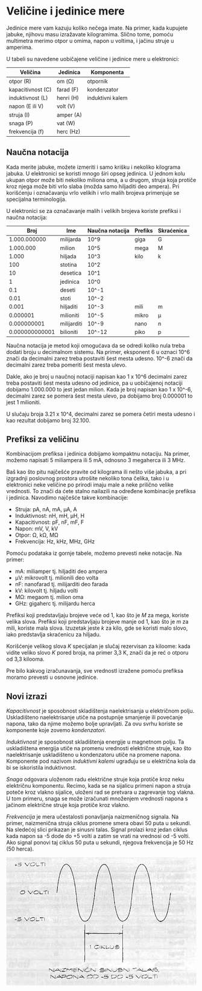 # Veličine i jedinice mere

Jedinice mere vam kazuju koliko nečega imate. Na primer, kada kupujete jabuke, njihovu masu izražavate kilogramima. Slično tome, pomoću multimetra merimo otpor u omima, napon u voltima, i jačinu struje u amperima. 

U tabeli su navedene uobičajene veličine i jedinice mere u elektronici:

Veličina | Jedinica | Komponenta
-------- | -------- | ------
otpor (R) | om (Ω) | otpornik
kapacitivnost (C) | farad (F) | kondenzator
induktivnost (L) | henri (H) | induktivni kalem
napon (E ili V) | volt (V)
struja (I) | amper (A) 
snaga (P) | vat (W) 
frekvencija (f) | herc (Hz)

## Naučna notacija

Kada merite jabuke, možete izmeriti i samo krišku i nekoliko kilograma jabuka. U elektronici se koristi mnogo širi opseg jedinica. U jednom kolu ukupan otpor može biti nekoliko miliona oma, a u drugom, struja koja protiče kroz njega može biti vrlo slaba (možda samo hiljaditi deo ampera). Pri korišćenju i označavanju vrlo velikih i vrlo malih brojeva primenjuje se specijalna terminologija.

U elektronici se za označavanje malih i velikih brojeva koriste prefiksi i naučna notacija:

Broj | Ime | Naučna notacija | Prefiks | Skraćenica
---- | --- | --------------- | ------- | --------
1.000.000000 | milijarda | 10^9 | giga | G
1.000.000 | milion | 10^5 | mega | M
1.000 | hiljada | 10^3 | kilo | k
100 | stotina | 10^2
10 | desetica | 10^1
1 | jedinica | 10^0
0.1 | deseti | 10^-1
0.01 | stoti | 10^-2
0.001 | hiljaditi | 10^-3 | mili | m
0.000001 | milioniti | 10^-5 | mikro | μ
0.000000001 | milijarditi | 10^-9 | nano | n
0.000000000001 | bilioniti | 10^-12 | piko | p

Naučna notacija je metod koji omogu­ćava da se odredi koliko nula treba dodati broju u decimalnom sistemu. Na primer, eksponent 6 u oznaci 10^6 znači da decimalni zarez treba postaviti šest mesta udesno. 10^-6 znači da decimalni zarez treba pomeriti šest mesta ulevo. 

Dakle, ako je broj u naučnoj notaciji napisan kao 1 x 10^6 decimalni zarez treba postaviti šest mesta udesno od jedinice, pa u uobičajenoj notaciji dobijamo 1.000.000 to jest jedan milion. Kada je broj napi­san kao 1 x 10^-6, decimalni zarez se pomera šest mesta ulevo, pa dobijamo broj 0.000001 to jest 1 milioniti. 

U slučaju broja 3.21 x 10^4, decimalni zarez se pomera četiri mesta udesno i kao rezultat dobijamo broj 32.100.

## Prefiksi za veličinu

Kombinacijom prefiksa i jedinica dobijamo kompaktnu notaciju. Na primer, možemo napisati 5 miliampera ili 5 mA, odnosno 3 megaherca ili 3 MHz.

Baš kao što pitu najčešće pravite od kilograma ili nešto više jabuka, a pri izgradnji poslovnog prostora utrošite nekoliko tona čelika, tako i u elektronici neke veličine po prirodi imaju male a neke prilično velike vrednosti. To znači da ćete stalno nailazili na određene kombinacije prefiksa i jedinica. Navodimo najčešće takve kombinacije:

* Struja: pA, nA, mA, μA, A
* Induktivnost: nH, mH, μH, H
* Kapacitivnost: pF, nF, mF, F
* Napon: mV, V, kV
* Otpor: Ω, kΩ, MΩ
* Frekvencija: Hz, kHz, MHz, GHz

Pomoću podataka iz gornje tabele, možemo prevesti neke notacije. Na primer:

* mA: miliamper tj. hiljaditi deo ampera
* μV: mikrovolt tj. milionili deo volta
* nF: nanofarad tj. milijarditi deo farada
* kV: kilovolt tj. hiljadu volti
* MΩ: megaom tj. milion oma
* GHz: gigaherc tj. milijardu herca

Prefiksi koji predstavljaju brojeve veće od 1, kao što je *M* za mega, koriste velika slova. Prefiksi koji predstavljaju brojeve manje od 1, kao što je *m* za mili, koriste mala slova. Izuzetak jeste *k* za kilo, gde se koristi malo slovo, iako predstavlja skraćenicu za hiljadu. 

Korišćenje velikog slova *K* specijalan je slučaj rezervisan za kiloome: kada vidite veliko slovo *K* pored broja, na primer 3,3 K, znači da je reć o otporu od 3,3 kilooma.

Pre bilo kakvog izračunavanja, sve vrednostl izražene pomoću prefiksa moramo prevesti u osnovne jedinice.

## Novi izrazi

*Kapacitivnost* je sposobnost skladištenja naelektrisanja u električnom polju. Uskla­dišteno naelektrisanje utiče na postupnije smanjenje ili povećanje napona, tako da njime možemo bolje upravljati. Za ovu svrhu koriste se komponente koje zovemo *kondenzatori*.

*Induktivnost* je sposobnost skladištenja energije u magnetnom polju. Ta uskladište­na energija utiče na promenu vrednosti električne struje, kao što naelektrisanje us­kladišteno u kondenzatoru utiče na promene napona. Komponente pod nazivom *induktivni kalemi* ugrađuju se u električna kola da bi se iskoristila induktivnost.

*Snaga* odgovara uloženom radu elektri­čne struje koja protiče kroz neku električnu komponentu. Recimo, kada se na sijalicu primeni napon a struja poteče kroz vlakno sija­lice, uloženi rad se pretvara u zagrevanje tog vlakna. U tom primeru, snaga se može izračunati množenjem vrednosti napona s jačinom električne struje koja protiče kroz vlakno.

*Frekvencija* je mera učestalosti ponavljanja naizmeničnog signala. Na primer, naizmenična struja ciklus promene smera obavi 50 puta u sekundi. Na sledećoj slici prikazan je sinusni talas. Signal prolazi kroz jedan ciklus kada napon sa -5 dode do +5 volti a zatim se vrati na vrednosi od -5 volti. Ako signal po­novi taj ciklus 50 puta u sekundi, njegova frekvencija je 50 Hz (50 herca).

![](slike/ciklus.png)
